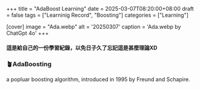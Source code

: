 +++
title = "AdaBoost Learning"
date = 2025-03-07T08:20:00+08:00
draft =  false
tags = ["Learninig Record", "Boosting"]
categories = ["Learning"]

[cover]
    image =  "Ada.webp"
    alt = '20250307'
    caption = 'Ada.webp by ChatGpt 4o'
+++

#### 這是給自己的一份學習紀錄，以免日子久了忘記這是甚麼理論XD

### 🪴AdaBoosting
a popluar boosting algorithm, introduced in 1995 by Freund and Schapire.  
